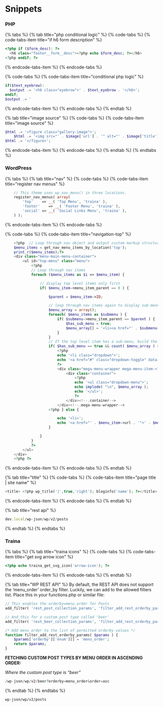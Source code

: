 # Snippets

### PHP

{% tabs %}
{% tab title="php conditional logic" %}
{% code-tabs %}
{% code-tabs-item title="if h6 form description" %}
```php
<?php if ($form_desc): ?>
  <h6 class="footer__form__desc"><?php echo $form_desc; ?></h6>
<?php endif; ?>
```
{% endcode-tabs-item %}
{% endcode-tabs %}

{% code-tabs %}
{% code-tabs-item title="conditional php logic" %}
```php
if($text_eyebrow):
  $output .= '<h6 class="eyebrow">' . $text_eyebrow . '</h6>';
endif;
$output .= '

```
{% endcode-tabs-item %}
{% endcode-tabs %}
{% endtab %}

{% tab title="image source" %}
{% code-tabs %}
{% code-tabs-item title="image source" %}
```php
$html .= '<figure class="gallery-image">';
    $html .= '<img src="' . $image['url'] . '" alt="' . $image['title'] . '" />';
$html .= '</figure>';
```
{% endcode-tabs-item %}
{% endcode-tabs %}
{% endtab %}
{% endtabs %}

### WordPress

{% tabs %}
{% tab title="nav" %}
{% code-tabs %}
{% code-tabs-item title="register nav menus" %}
```php
	// This theme uses wp_nav_menu() in three locations.
	register_nav_menus( array(
		'top'    => __( 'Top Menu', 'traina' ),
		'footer'    => __( 'Footer Menu', 'traina' ),
		'social' => __( 'Social Links Menu', 'traina' ),
	) );
```
{% endcode-tabs-item %}
{% endcode-tabs %}

{% code-tabs %}
{% code-tabs-item title="navigation-top" %}
```php
	<?php  // Loop through nav object and output custom markup structure
    $menu_items = get_nav_menu_items_by_location('top');
	print_r($menu_items);?>
	<div class="menu-main-menu-container">
		<ul id="top-menu" class="menu">
			<?php
			// Loop through nav items
			foreach ($menu_items as $i => $menu_item) {

				// display top level items only first
				if( $menu_item->menu_item_parent == 0 ) {

	                $parent = $menu_item->ID;

					// loop through nav items again to display sub-menu items of this top level item
	                $menu_array = array();
	                foreach( $menu_items as $submenu ) {
	                    if( $submenu->menu_item_parent == $parent ) {
	                        $has_sub_menu = true;
	                        $menu_array[] = '<li><a href="' . $submenu->url . '">' . $submenu->title . '</a></li>' ."\n";
	                    }
	                }
					// If the top level item has a sub-menu, build the mega-menu and display the second level items.
	                if( $has_sub_menu == true && count( $menu_array ) > 0 ) {?>
						<?php
						echo '<li class="dropdown">';
	                    echo '<a href="#" class="dropdown-toggle" data-toggle="dropdown" role="button" aria-haspopup="true" aria-expanded="false">' . $menu_item->title . ' <span class="caret"></span></a>';
						?>
						<div class="mega-menu-wrapper mega-menu-item-<?php echo $i;?>">
							<div class="container">
								<?php
			                    echo '<ul class="dropdown-menu">';
			                    echo implode( "\n", $menu_array );
			                    echo '</ul>';
								?>
							</div><!--.container-->
						</div><!--.mega-menu-wrapper-->
	                <?php } else {

	                    echo '<li>';
	                    echo '<a href="' . $menu_item->url . '">' . $menu_item->title . '</a>';
	                }

	            }
			}
			?>
		</ul>
	</div>
	<?php ?>
```
{% endcode-tabs-item %}
{% endcode-tabs %}
{% endtab %}

{% tab title="title" %}
{% code-tabs %}
{% code-tabs-item title="page title \| site name" %}
```php
<title>	<?php wp_title('|',true,'right'); bloginfo('name'); ?></title>
```
{% endcode-tabs-item %}
{% endcode-tabs %}
{% endtab %}

{% tab title="rest api" %}
```javascript
dev.local/wp-json/wp/v2/posts
```
{% endtab %}
{% endtabs %}

### Traina

{% tabs %}
{% tab title="traina icons" %}
{% code-tabs %}
{% code-tabs-item title="get svg arrow icon" %}
```php
<?php echo traina_get_svg_icon('arrow-icon'); ?>
```
{% endcode-tabs-item %}
{% endcode-tabs %}
{% endtab %}

{% tab title="WP REST API" %}
By default, the REST API does not support the ‘menu\_order’ order\_by filter. Luckily, we can add to the allowed filters list. Place this in your functions.php or similar file:

```php
// This enables the orderby=menu_order for Posts
add_filter( 'rest_post_collection_params', 'filter_add_rest_orderby_params', 10, 1 );

// And this for a custom post type called 'beer'
add_filter( 'rest_beer_collection_params', 'filter_add_rest_orderby_params', 10, 1 );

/* Add menu_order to the list of permitted orderby values */
function filter_add_rest_orderby_params( $params ) {
	$params['orderby']['enum'][] = 'menu_order';
	return $params;
}
```

**FETCHING CUSTOM POST TYPES BY MENU ORDER IN ASCENDING ORDER:**

_Where the custom post type is “beer”_

```php
/wp-json/wp/v2/beer?orderby=menu_order&order=asc
```
{% endtab %}
{% endtabs %}

```text
wp-json/wp/v2/posts
```

